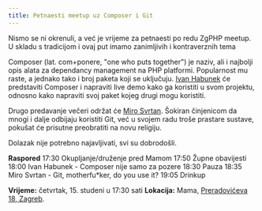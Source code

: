 ```yaml
---
title: Petnaesti meetup uz Composer i Git
---
```


Nismo se ni okrenuli, a već je vrijeme za petnaesti po redu ZgPHP meetup. U skladu s tradicijom i ovaj put imamo zanimljivih i kontraverznih tema

Composer (lat. com+ponere, "one who puts together") je naziv, ali i najbolji opis alata za dependancy management na PHP platformi. Popularnost mu raste, a jednako tako i broj paketa koji se uključuju. [Ivan Habunek](https://twitter.com/ihabunek) će predstaviti Composer i napraviti live demo kako ga koristiti u svom projektu, odnosno kako napraviti svoj paket kojeg drugi mogu koristiti.

Drugo predavanje večeri održat će [Miro Svrtan](https://twitter.com/msvrtan). Šokiran činjenicom da mnogi i dalje odbijaju koristiti Git, već u svojem radu troše prastare sustave, pokušat će prisutne preobratiti na novu religiju.

<!-- break -->

Dolazak nije potrebno najavljivati, svi su dobrodošli.

**Raspored**
17:30 Okupljanje/druženje pred Mamom
17:50 Župne obavijesti
18:00 Ivan Habunek - Composer nije samo za pozere
18:30 Pauza
18:35 Miro Svrtan - Git, motherfu*ker, do you use it?
19:05 Drinkup

**Vrijeme:** četvrtak, 15. studeni u 17:30 sati
**Lokacija:** Mama, [Preradovićeva 18, Zagreb](http://bit.ly/QLhdIj).
